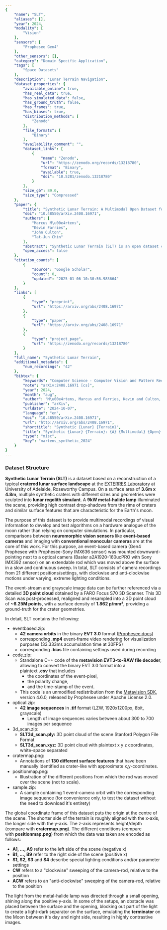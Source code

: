 ```yaml
---
{
    "name": "SLT",
    "aliases": [],
    "year": 2024,
    "modality": [
        "Vision"
    ],
    "sensors": [
        "Prophesee Gen4"
    ],
    "other_sensors": [],
    "category": "Domain Specific Application",
    "tags": [
        "Space Datasets"
    ],
    "description": "Lunar Terrain Navigation",
    "dataset_properties": {
        "available_online": true,
        "has_real_data": true,
        "has_simulated_data": false,
        "has_ground_truth": false,
        "has_frames": true,
        "has_biases": true,
        "distribution_methods": [
            "Zenodo"
        ],
        "file_formats": [
            "Binary"
        ],
        "availability_comment": "",
        "dataset_links": [
            {
                "name": "Zenodo",
                "url": "https://zenodo.org/records/13218780",
                "format": "Binary",
                "available": true,
                "doi": "10.5281/zenodo.13218780"
            }
        ],
        "size_gb": 89.0,
        "size_type": "Compressed"
    },
    "paper": {
        "title": "Synthetic Lunar Terrain: A Multimodal Open Dataset for Training and Evaluating Neuromorphic Vision Algorithms",
        "doi": "10.48550/arXiv.2408.16971",
        "authors": [
            "Marcus M\u00e4rtens",
            "Kevin Farries",
            "John Culton",
            "Tat-Jun Chin"
        ],
        "abstract": "Synthetic Lunar Terrain (SLT) is an open dataset collected from an analogue test site for lunar missions, featuring synthetic craters in a high-contrast lighting setup. It includes several side-by-side captures from event-based and conventional RGB cameras, supplemented with a high-resolution 3D laser scan for depth estimation. The event-stream recorded from the neuromorphic vision sensor of the event-based camera is of particular interest as this emerging technology provides several unique advantages, such as high data rates, low energy consumption and resilience towards scenes of high dynamic range. SLT provides a solid foundation to analyse the limits of RGB-cameras and potential advantages or synergies in utilizing neuromorphic visions with the goal of enabling and improving lunar specific applications like rover navigation, landing in cratered environments or similar.",
        "open_access": false
    },
    "citation_counts": [
        {
            "source": "Google Scholar",
            "count": 0,
            "updated": "2025-01-06 10:30:56.983664"
        }
    ],
    "links": [
        {
            "type": "preprint",
            "url": "https://arxiv.org/abs/2408.16971"
        },
        {
            "type": "paper",
            "url": "https://arxiv.org/abs/2408.16971"
        },
        {
            "type": "project_page",
            "url": "https://zenodo.org/records/13218780"
        }
    ],
    "full_name": "Synthetic Lunar Terrain",
    "additional_metadata": {
        "num_recordings": "42"
    },
    "bibtex": {
        "keywords": "Computer Science - Computer Vision and Pattern Recognition",
        "note": "arXiv:2408.16971 [cs]",
        "year": 2024,
        "month": "aug",
        "author": "M\u00e4rtens, Marcus and Farries, Kevin and Culton, John and Chin, Tat-Jun",
        "publisher": "arXiv",
        "urldate": "2024-10-07",
        "language": "en",
        "doi": "10.48550/arXiv.2408.16971",
        "url": "http://arxiv.org/abs/2408.16971",
        "shorttitle": "Synthetic {Lunar} {Terrain}",
        "title": "Synthetic {Lunar} {Terrain}: {A} {Multimodal} {Open} {Dataset} for {Training} and {Evaluating} {Neuromorphic} {Vision} {Algorithms}",
        "type": "misc",
        "key": "martens_synthetic_2024"
    }
}
---
```


### Dataset Structure

**Synthetic Lunar Terrain (SLT)** is a dataset based on a reconstruction of a typical **cratered lunar surface landscape** at the [EXTERRES Laboratory](https://set.adelaide.edu.au/atcsr/space-research/exterres-laboratory) at University of Adelaide, Roseworthy Campus. On a surface area of **3.6m x 4.8m**, multiple synthetic craters with different sizes and geometries were sculpted into **lunar regolith simulant**. A **9kW metal-halide lamp** illuminated the scene, providing high contrast drop-shadows from the rims of craters and similar surface features that are characteristic for the Earth's moon.

The purpose of this dataset is to provide multimodal recordings of visual information to develop and test algorithms on a hardware analogue of the moon rather than relying on computer simulations. In particular, comparisons between **neuromorphic vision sensors** like **event-based cameras** and imaging with **conventional monocular cameras** are at the core of this work. For this purpose, an event-based camera (Gen4 Prophesee with Prophesee-Sony IMX636 sensor) was mounted downward-pointing next to a optical camera (Basler a2A1920-160ucPRO with Sony IMX392 sensor) on an extendable rod which was moved above the surface in a slow and continuous sweep. In total, SLT consists of camera recordings from 21 different positions/settings, with clockwise and anti-clockwise motions under varying, extreme lighting conditions.

The event-stream and grayscale image data can be further referenced via a detailed **3D point cloud** obtained by a FARO Focus S70 3D Scanner. This 3D Scan was post-processed, realigned and resampled into a 3D point cloud of **~6.25M points,** with a surface density of **1.862 p/mm²**, providing a ground-truth for the crater geometries.

In detail, SLT contains the following:

- eventbased.zip:
  - **42 camera orbits** in the binary **EVT 3.0** format ([Prophesee docs](https://docs.prophesee.ai/stable/data/encoding_formats/evt3.html))
  - corresponding **.mp4** event-frame video rendering for visualization purposes (33.333ms accumulation time at 30FPS)
  - corresponding **.bias** file containing settings used during recording
- code.zip:
  - Standalone C++ code of the **metavision EVT3-to-RAW file decoder**, allowing to convert the binary EVT 3.0 format into a plaintext **.csv** that includes
    - the coordinates of the event-pixel,
    - the polarity change,
    - and the time-stamp of the event.
  - This code is an unmodified redistribution from the [Metavision SDK](https://www.prophesee.ai/metavision-intelligence/), version 4.6.0, released by Prophesee under Apache License 2.0.
- optical.zip:
  - **42 image sequences** in **.tif** format (LZW, 1920x1200px, 8bit, grayscale)
    - Length of image sequences varies between about 300 to 700 images per sequence
- 3d_scan.zip:
  - **SLT3d_scan.ply:** 3D point cloud of the scene Stanford Polygon File Format
  - **SLT3d_scan.xyz:** 3D point cloud with plaintext x y z coordinates, white-space separated
- cratermap.png:
  - Annotations of **130 different surface features** that have been manually identified as crater-like with approximate x,y-coordinates.
- positionmap.png:
  - Illustration of the different positions from which the rod was moved over the scene (not to scale).
- sample.zip:
  - A sample containing 1 event-camera orbit with the corresponding image sequence (for convenience only, to test the dataset without the need to download it's entirety)

The global coordinate frame of this dataset puts the origin at the centre of the scene. The shorter side of the terrain is roughly aligned with the x-axis, the longer side with the y-axis. The z-axis represents height/depth (compare with **cratermap.png**). The different conditions (compare with **positionmap.png**) from which the data was taken are encoded as follows:

- **A1, ..., A9** refer to the left side of the scene (negative x)
- **B1, ..., B9** refer to the right side of the scene (positive x)
- **S1, S2, S3** and **S4** describe special lighting conditions and/or parameter settings
- **CW** refers to a "clockwise" sweeping of the camera-rod, relative to the position
- **ACW** refers to an "anti-clockwise" sweeping of the camera-rod, relative to the position

The light from the metal-halide lamp was directed through a small opening, shining along the positive y-axis. In some of the setups, an obstacle was placed between the surface and the opening, blocking out part of the light to create a light-dark separator on the surface, emulating the **terminator** on the Moon between it's day and night side, resulting in highly contrastive images.
